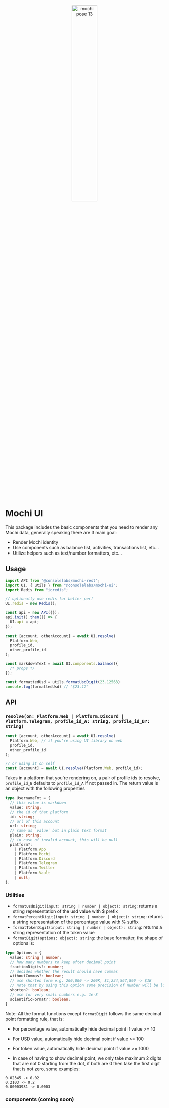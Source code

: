 <p align="center">
  <img src="https://github.com/consolelabs/mochi.js/assets/25856620/3a4124dc-5e86-4cfd-b33c-a1ba1aca370f" alt="mochi pose 13" width="40%" />
</p>

# Mochi UI
This package includes the basic components that you need to render any Mochi data, generally speaking there are 3 main goal:
- Render Mochi identity
- Use components such as balance list, activities, transactions list, etc...
- Utilize helpers such as text/number formatters, etc...

## Usage

```typescript
import API from "@consolelabs/mochi-rest";
import UI, { utils } from "@consolelabs/mochi-ui";
import Redis from "ioredis";

// optionally use redis for better perf
UI.redis = new Redis();

const api = new API({});
api.init().then(() => {
  UI.api = api;
});

const [account, otherAccount] = await UI.resolve(
  Platform.Web,
  profile_id,
  other_profile_id
);

const markdownText = await UI.components.balance({
  /* props */
});

const formattedUsd = utils.formatUsdDigit(23.12563)
console.log(formattedUsd) // "$23.12"
```

## API

### `resolve(on: Platform.Web | Platform.Discord | Platform.Telegram, profile_id_A: string, profile_id_B?: string)`

```typescript
const [account, otherAccount] = await UI.resolve(
  Platform.Web, // if you're using UI library on web
  profile_id,
  other_profile_id
);

// or using it on self
const [account] = await UI.resolve(Platform.Web, profile_id);
```

Takes in a platform that you're rendering on, a pair of profile ids to resolve, `profile_id_B` defaults to `profile_id_A` if not passed in. The return value is an object with the following properties

```typescript
type UsernameFmt = {
  // this value is markdown
  value: string;
  // the id of that platform
  id: string;
  // url of this account
  url: string;
  // same as `value` but in plain text format
  plain: string;
  // in case of invalid account, this will be null
  platform?:
    | Platform.App
    | Platform.Mochi
    | Platform.Discord
    | Platform.Telegram
    | Platform.Twitter
    | Platform.Vault
    | null;
};
```

### Utilities
- `formatUsdDigit(input: string | number | object): string`: returns a string representation of the usd value with $ prefix
- `formatPercentDigit(input: string | number | object): string`: returns a string representation of the percentage value with % suffix
- `formatTokenDigit(input: string | number | object): string`: returns a string representation of the token value
- `formatDigit(options: object): string`: the base formatter, the shape of options is:
```typescript
type Options = {
  value: string | number;
  // how many numbers to keep after decimal point
  fractionDigits?: number;
  // decides whether the result should have commas
  withoutCommas?: boolean;
  // use shorten form e.g. 200,000 -> 200K, $1,234,567,890 -> $1B
  // note that by using this option some precision of number will be lost
  shorten?: boolean;
  // use for very small numbers e.g. 1e-8
  scientificFormat?: boolean;
}
```
Note: All the format functions except `formatDigit` follows the same decimal point formatting rule, that is:
- For percentage value, automatically hide decimal point if value >= 10
- For USD value, automatically hide decimal point if value >= 100
- For token value, automatically hide decimal point if value >= 1000

- In case of having to show decimal point, we only take maximum 2 digits that are not 0 starting from the dot, if both are 0 then take the first digit that is not zero, some examples:
```
0.02345 -> 0.02
0.2103 -> 0.2
0.00003981 -> 0.0003
```

### components (coming soon)
